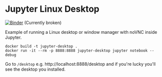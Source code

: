 # Jupyter Linux Desktop
[![Binder](https://mybinder.org/badge_logo.svg)](https://mybinder.org/v2/gist/manics/7d1f4b76ce06c2bb07db88e3496a1561/master) (Currently broken)

Example of running a Linux desktop or window manager with noVNC inside Jupyter.

```
docker build -t jupyter-desktop .
docker run -it --rm -p 8888:8888 jupyter-desktop jupyter notebook --debug
```
Go to `/desktop` e.g. http://localhost:8888/desktop and if you're lucky you'll see the desktop you installed.
